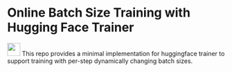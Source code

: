 # Online  Batch Size Training with Hugging Face Trainer


<img src="https://github.com/user-attachments/assets/acd1888b-1a0e-4403-a646-08230783fb08" width="30" /> This repo provides a minimal implementation for huggingface trainer to support training with per-step dynamically changing batch sizes.
